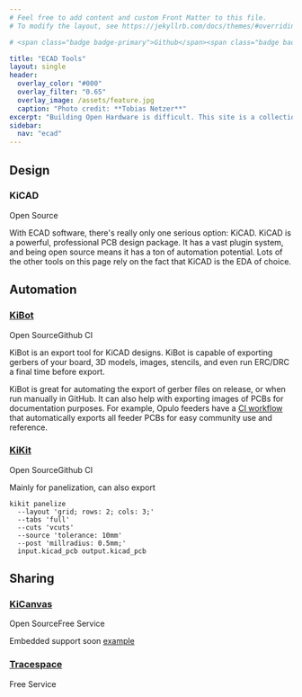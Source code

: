 ```yaml
---
# Feel free to add content and custom Front Matter to this file.
# To modify the layout, see https://jekyllrb.com/docs/themes/#overriding-theme-defaults

# <span class="badge badge-primary">Github</span><span class="badge badge-secondary">Github</span><span class="badge badge-success">Github</span><span class="badge badge-danger">Github</span><span class="badge badge-info">Github</span>

title: "ECAD Tools"
layout: single
header:
  overlay_color: "#000"
  overlay_filter: "0.65"
  overlay_image: /assets/feature.jpg
  caption: "Photo credit: **Tobias Netzer**"
excerpt: "Building Open Hardware is difficult. This site is a collection of tools that make designing, collaborating on, and distributing Open Hardware easier."
sidebar:
  nav: "ecad"
---
```


## Design

### KiCAD
<span class="badge badge-success">Open Source</span>

With ECAD software, there's really only one serious option: KiCAD. KiCAD is a powerful, professional PCB design package. It has a vast plugin system, and being open source means it has a ton of automation potential. Lots of the other tools on this page rely on the fact that KiCAD is the EDA of choice.

## Automation

### [KiBot](https://github.com/INTI-CMNB/KiBot)
<span class="badge badge-success">Open Source</span><span class="badge badge-primary">Github CI</span>

KiBot is an export tool for KiCAD designs. KiBot is capable of exporting gerbers of your board, 3D models, images, stencils, and even run ERC/DRC a final time before export.

KiBot is great for automating the export of gerber files on release, or when run manually in GitHub. It can also help with exporting images of PCBs for documentation purposes. For example, Opulo feeders have a [CI workflow](https://github.com/opulo-inc/feeder/blob/main/.github/workflows/export-ecad.yaml) that automatically exports all feeder PCBs for easy community use and reference.

### [KiKit](https://github.com/yaqwsx/KiKit)
<span class="badge badge-success">Open Source</span><span class="badge badge-primary">Github CI</span>

Mainly for panelization, can also export

```
kikit panelize 
  --layout 'grid; rows: 2; cols: 3;'
  --tabs 'full'
  --cuts 'vcuts'
  --source 'tolerance: 10mm'
  --post 'millradius: 0.5mm;'
  input.kicad_pcb output.kicad_pcb
```

## Sharing

### [KiCanvas](https://kicanvas.org/)
<span class="badge badge-success">Open Source</span><span class="badge badge-info">Free Service</span>

Embedded support soon
[example](https://kicanvas.org/?github=https%3A%2F%2Fgithub.com%2Fopulo-inc%2Ffeeder%2Ftree%2Fmain%2Fpcb%2Fmobo)

### [Tracespace](https://tracespace.io/view/)
<span class="badge badge-info">Free Service</span>


